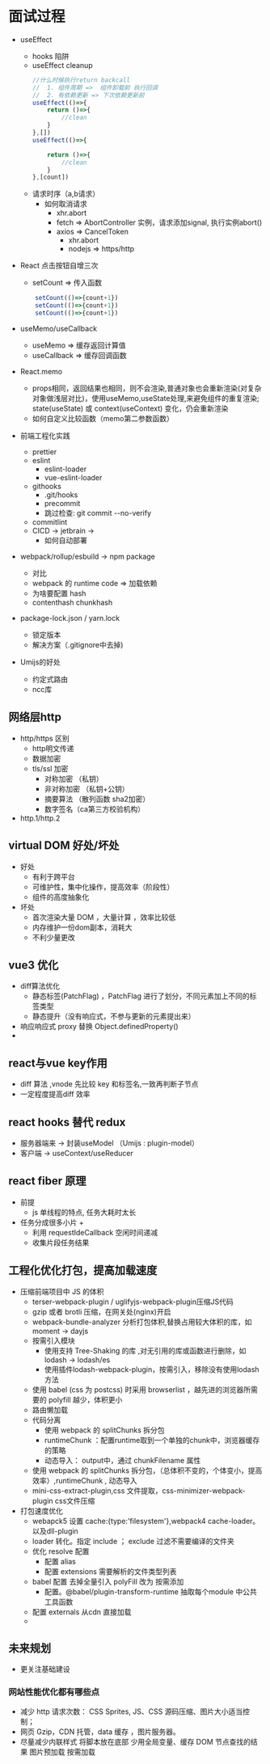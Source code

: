 # 面试过程

+ useEffect
    + hooks 陷阱
    + useEffect cleanup 
        ```js
        //什么时候执行return backcall
        //  1. 组件周期 =>  组件卸载前 执行回调
        //  2. 有依赖更新 => 下次依赖更新前
        useEffect(()=>{
            return ()=>{
                //clean
            }
        },[])
        useEffect(()=>{

            return ()=>{
                //clean
            }
        },[count])
        ```
    + 请求时序（a,b请求）
        + 如何取消请求
            + xhr.abort
            + fetch => AbortController 实例，请求添加signal, 执行实例abort() 
            + axios => CancelToken
                + xhr.abort
                + nodejs => https/http
+ React 点击按钮自增三次
    + setCount => 传入函数
    ```js
        setCount(()=>{count+1})
        setCount(()=>{count+1})
        setCount(()=>{count+1})
    ```
+ useMemo/useCallback
    + useMemo => 缓存返回计算值
    + useCallback => 缓存回调函数
+ React.memo
    + props相同，返回结果也相同，则不会渲染,普通对象也会重新渲染(对复杂对象做浅层对比)，使用useMemo,useState处理,来避免组件的重复渲染; state(useState) 或 context(useContext) 变化，仍会重新渲染
    + 如何自定义比较函数（memo第二参数函数）
+ 前端工程化实践
    + prettier
    + eslint
        + eslint-loader
        + vue-eslint-loader
    + githooks
        + .git/hooks
        + precommit
        + 跳过检查: git commit --no-verify
    + commitlint
    + CICD -> jetbrain ->
        + 如何自动部署
+ webpack/rollup/esbuild -> npm package
    + 对比
    + webpack 的 runtime code => 加载依赖
    + 为啥要配置 hash
    + contenthash chunkhash
    
+ package-lock.json / yarn.lock
    + 锁定版本
    + 解决方案（.gitignore中去掉)
+ Umijs的好处
    + 约定式路由
    + ncc库
## 网络层http
+ http/https 区别
    + http明文传递
    + 数据加密
    + tls/ssl 加密
        + 对称加密 （私钥）
        + 非对称加密 （私钥+公钥）
        + 摘要算法 （散列函数 sha2加密）
        + 数字签名（ca第三方校验机构）
+ http.1/http.2

## virtual DOM  好处/坏处
+ 好处
    + 有利于跨平台
    + 可维护性，集中化操作，提高效率（阶段性）
    + 组件的高度抽象化
+ 坏处
    + 首次渲染大量 DOM ，大量计算 ，效率比较低
    + 内存维护一份dom副本，消耗大
    + 不利少量更改
## vue3 优化
+ diff算法优化
    + 静态标签(PatchFlag) ，PatchFlag 进行了划分，不同元素加上不同的标签类型
    + 静态提升（没有响应式，不参与更新的元素提出来）
+ 响应响应式 proxy 替换 Object.definedProperty()
+ 

## react与vue key作用
+ diff 算法 ,vnode 先比较 key 和标签名,一致再判断子节点
+ 一定程度提高diff 效率


## react hooks 替代 redux
+ 服务器端来 -> 封装useModel （Umijs : plugin-model）
+ 客户端 -> useContext/useReducer

## react fiber 原理
+ 前提
    + js 单线程的特点, 任务大耗时太长
+ 任务分成很多小片
    + 
    + 利用 requestIdeCallback 空闲时间递减
    + 收集片段任务结果

## 工程化优化打包，提高加载速度
+ 压缩前端项目中 JS 的体积
    + terser-webpack-plugin / uglifyjs-webpack-plugin压缩JS代码
    + gzip 或者 brotli 压缩，在网关处(nginx)开启
    + webpack-bundle-analyzer 分析打包体积,替换占用较大体积的库，如 moment -> dayjs
    + 按需引入模块
        + 使用支持 Tree-Shaking 的库 ,对无引用的库或函数进行删除，如 lodash -> lodash/es 
        + 使用插件lodash-webpack-plugin，按需引入，移除没有使用lodash方法
    + 使用 babel (css 为 postcss) 时采用 browserlist ，越先进的浏览器所需要的 polyfill 越少，体积更小
    + 路由懒加载
    + 代码分离
        + 使用 webpack 的 splitChunks 拆分包
        + runtimeChunk ：配置runtime取到一个单独的chunk中，浏览器缓存的策略
        + 动态导入： output中，通过 chunkFilename 属性
    + 使用 webpack 的 splitChunks 拆分包，（总体积不变的，个体变小，提高效率）,runtimeChunk , 动态导入
    + mini-css-extract-plugin,css 文件提取，css-minimizer-webpack-plugin css文件压缩
+ 打包速度优化 
    + webapck5 设置 cache:{type:'filesystem'},webpack4 cache-loader。  以及dll-plugin
    + loader 转化。指定 include ； exclude 过滤不需要编译的文件夹
    + 优化 resolve 配置
        + 配置 alias
        + 配置 extensions   需要解析的文件类型列表
    + babel     配置  去掉全量引入 polyFill  改为 按需添加
        + 配置。@babel/plugin-transform-runtime 抽取每个module 中公共工具函数
    + 配置  externals  从cdn 直接加载 
    + 
## 未来规划
+ 更关注基础建设

### 网站性能优化都有哪些点

+ 减少 http 请求次数： CSS Sprites, JS、CSS 源码压缩、图片大小适当控制；
+ 网页 Gzip，CDN 托管，data 缓存 ，图片服务器。 
+ 尽量减少内联样式 将脚本放在底部 少用全局变量、缓存 DOM 节点查找的结果 图片预加载 按需加载